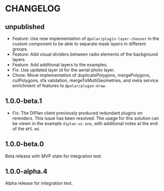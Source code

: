 # CHANGELOG

## unpublished

- Feature: Use new implementation of `@polar/plugin-layer-chooser` in the custom component to be able to separate mask layers in different groups.
- Feature: Add visual dividers between radio elements of the background layers.
- Feature: Add additional layers to the examples.
- Fix: Use updated layer id for the aerial photo layer.
- Chore: Move implementation of duplicatePolygons, mergePolygons, cutPolygons, sfa validation, mergeToMultiGeometries, and meta service enrichment of features to `@polar/plugin-draw`.

## 1.0.0-beta.1

- Fix: The DiPlan client previously produced redundant plugins on rerenders. This issue has been resolved. The usage for this solution can be viewn in the example `diplan-ui-one`, with additional notes at the end of the `API.md`.

## 1.0.0-beta.0

Beta release with MVP state for integration test.

## 1.0.0-alpha.4

Alpha release for integration test.
